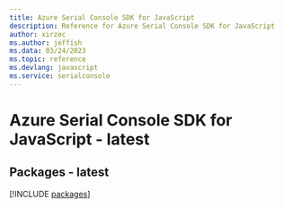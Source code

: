 ```yaml
---
title: Azure Serial Console SDK for JavaScript
description: Reference for Azure Serial Console SDK for JavaScript
author: xirzec
ms.author: jeffish
ms.data: 03/24/2023
ms.topic: reference
ms.devlang: javascript
ms.service: serialconsole
---
```

# Azure Serial Console SDK for JavaScript - latest
## Packages - latest
[!INCLUDE [packages](serial-console-index.md)]